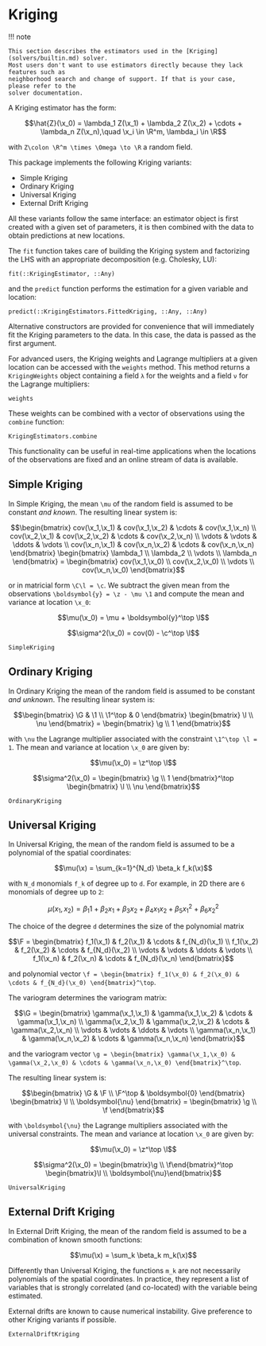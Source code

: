 # Kriging

!!! note

    This section describes the estimators used in the [Kriging](solvers/builtin.md) solver.
    Most users don't want to use estimators directly because they lack features such as
    neighborhood search and change of support. If that is your case, please refer to the
    solver documentation.

A Kriging estimator has the form:

```math
\hat{Z}(\x_0) = \lambda_1 Z(\x_1) + \lambda_2 Z(\x_2) + \cdots + \lambda_n Z(\x_n),\quad \x_i \in \R^m, \lambda_i \in \R
```

with ``Z\colon \R^m \times \Omega \to \R`` a random field.

This package implements the following Kriging variants:

- Simple Kriging
- Ordinary Kriging
- Universal Kriging
- External Drift Kriging

All these variants follow the same interface: an estimator object is first created with a
given set of parameters, it is then combined with the data to obtain predictions at new
locations.

The `fit` function takes care of building the Kriging system and factorizing the LHS with
an appropriate decomposition (e.g. Cholesky, LU):

```@docs
fit(::KrigingEstimator, ::Any)
```

and the `predict` function performs the estimation for a given variable and location:

```@docs
predict(::KrigingEstimators.FittedKriging, ::Any, ::Any)
```

Alternative constructors are provided for convenience that will immediately fit the Kriging
parameters to the data. In this case, the data is passed as the first argument.

For advanced users, the Kriging weights and Lagrange multipliers at a given location can be accessed
with the `weights` method. This method returns a `KrigingWeights` object containing a field `λ` for
the weights and a field `ν` for the Lagrange multipliers:

```@docs
weights
```

These weights can be combined with a vector of observations using the `combine` function:

```@docs
KrigingEstimators.combine
```

This functionality can be useful in real-time applications when the locations of the observations are
fixed and an online stream of data is available.

## Simple Kriging

In Simple Kriging, the mean ``\mu`` of the random field is assumed to be constant *and known*.
The resulting linear system is:

```math
\begin{bmatrix}
cov(\x_1,\x_1) & cov(\x_1,\x_2) & \cdots & cov(\x_1,\x_n) \\
cov(\x_2,\x_1) & cov(\x_2,\x_2) & \cdots & cov(\x_2,\x_n) \\
\vdots & \vdots & \ddots & \vdots \\
cov(\x_n,\x_1) & cov(\x_n,\x_2) & \cdots & cov(\x_n,\x_n)
\end{bmatrix}
\begin{bmatrix}
\lambda_1 \\
\lambda_2 \\
\vdots \\
\lambda_n
\end{bmatrix}
=
\begin{bmatrix}
cov(\x_1,\x_0) \\
cov(\x_2,\x_0) \\
\vdots \\
cov(\x_n,\x_0)
\end{bmatrix}
```
or in matricial form ``\C\l = \c``. We subtract the given mean from the observations
``\boldsymbol{y} = \z - \mu \1`` and compute the mean and variance at location ``\x_0``:

```math
\mu(\x_0) = \mu + \boldsymbol{y}^\top \l
```
```math
\sigma^2(\x_0) = cov(0) - \c^\top \l
```

```@docs
SimpleKriging
```

## Ordinary Kriging

In Ordinary Kriging the mean of the random field is assumed to be constant *and unknown*. The resulting linear
system is:

```math
\begin{bmatrix}
\G & \1 \\
\1^\top & 0
\end{bmatrix}
\begin{bmatrix}
\l \\
\nu
\end{bmatrix}
=
\begin{bmatrix}
\g \\
1
\end{bmatrix}
```
with ``\nu`` the Lagrange multiplier associated with the constraint ``\1^\top \l = 1``. The mean and variance at
location ``\x_0`` are given by:

```math
\mu(\x_0) = \z^\top \l
```
```math
\sigma^2(\x_0) =  \begin{bmatrix} \g \\ 1 \end{bmatrix}^\top \begin{bmatrix} \l \\ \nu \end{bmatrix}
```

```@docs
OrdinaryKriging
```

## Universal Kriging

In Universal Kriging, the mean of the random field is assumed to be a polynomial of the spatial coordinates:

```math
\mu(\x) = \sum_{k=1}^{N_d} \beta_k f_k(\x)
```
with ``N_d`` monomials ``f_k`` of degree up to ``d``. For example, in 2D there are ``6`` monomials of degree up to ``2``:

```math
\mu(x_1,x_2) =  \beta_1 1 + \beta_2 x_1 + \beta_3 x_2 + \beta_4 x_1 x_2 + \beta_5 x_1^2 + \beta_6 x_2^2
```

The choice of the degree ``d`` determines the size of the polynomial matrix

```math
\F =
\begin{bmatrix}
f_1(\x_1) & f_2(\x_1) & \cdots & f_{N_d}(\x_1) \\
f_1(\x_2) & f_2(\x_2) & \cdots & f_{N_d}(\x_2) \\
\vdots & \vdots & \ddots & \vdots \\
f_1(\x_n) & f_2(\x_n) & \cdots & f_{N_d}(\x_n)
\end{bmatrix}
```

and polynomial vector ``\f = \begin{bmatrix} f_1(\x_0) & f_2(\x_0) & \cdots & f_{N_d}(\x_0) \end{bmatrix}^\top``.

The variogram determines the variogram matrix:

```math
\G =
\begin{bmatrix}
\gamma(\x_1,\x_1) & \gamma(\x_1,\x_2) & \cdots & \gamma(\x_1,\x_n) \\
\gamma(\x_2,\x_1) & \gamma(\x_2,\x_2) & \cdots & \gamma(\x_2,\x_n) \\
\vdots & \vdots & \ddots & \vdots \\
\gamma(\x_n,\x_1) & \gamma(\x_n,\x_2) & \cdots & \gamma(\x_n,\x_n)
\end{bmatrix}
```
and the variogram vector
``\g = \begin{bmatrix} \gamma(\x_1,\x_0) & \gamma(\x_2,\x_0) & \cdots & \gamma(\x_n,\x_0) \end{bmatrix}^\top``.

The resulting linear system is:

```math
\begin{bmatrix}
\G & \F \\
\F^\top & \boldsymbol{0}
\end{bmatrix}
\begin{bmatrix}
\l \\
\boldsymbol{\nu}
\end{bmatrix}
=
\begin{bmatrix}
\g \\
\f
\end{bmatrix}
```
with ``\boldsymbol{\nu}`` the Lagrange multipliers associated with the universal constraints. The mean and
variance at location ``\x_0`` are given by:

```math
\mu(\x_0) = \z^\top \l
```
```math
\sigma^2(\x_0) = \begin{bmatrix}\g \\ \f\end{bmatrix}^\top \begin{bmatrix}\l \\ \boldsymbol{\nu}\end{bmatrix}
```

```@docs
UniversalKriging
```

## External Drift Kriging

In External Drift Kriging, the mean of the random field is assumed to be a combination of known smooth functions:

```math
\mu(\x) = \sum_k \beta_k m_k(\x)
```

Differently than Universal Kriging, the functions ``m_k`` are not necessarily polynomials of the spatial coordinates.
In practice, they represent a list of variables that is strongly correlated (and co-located) with the variable being
estimated.

External drifts are known to cause numerical instability. Give preference to other Kriging variants if possible.

```@docs
ExternalDriftKriging
```
